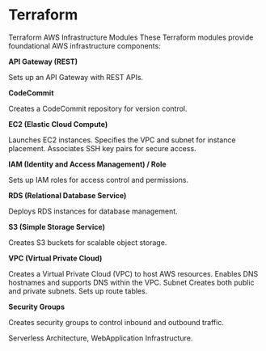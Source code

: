 # Terraform
Terraform AWS Infrastructure Modules
These Terraform modules provide foundational AWS infrastructure components:


**API Gateway (REST)**

Sets up an API Gateway with REST APIs.

**CodeCommit**

Creates a CodeCommit repository for version control.

**EC2 (Elastic Cloud Compute)**

Launches EC2 instances.
Specifies the VPC and subnet for instance placement.
Associates SSH key pairs for secure access.

**IAM (Identity and Access Management) / Role**

Sets up IAM roles for access control and permissions.

**RDS (Relational Database Service)**

Deploys RDS instances for database management.

**S3 (Simple Storage Service)**

Creates S3 buckets for scalable object storage.

**VPC (Virtual Private Cloud)**

Creates a Virtual Private Cloud (VPC) to host AWS resources.
Enables DNS hostnames and supports DNS within the VPC.
Subnet
Creates both public and private subnets.
Sets up route tables.

**Security Groups**

Creates security groups to control inbound and outbound traffic.

Serverless Architecture, WebApplication Infrastructure.